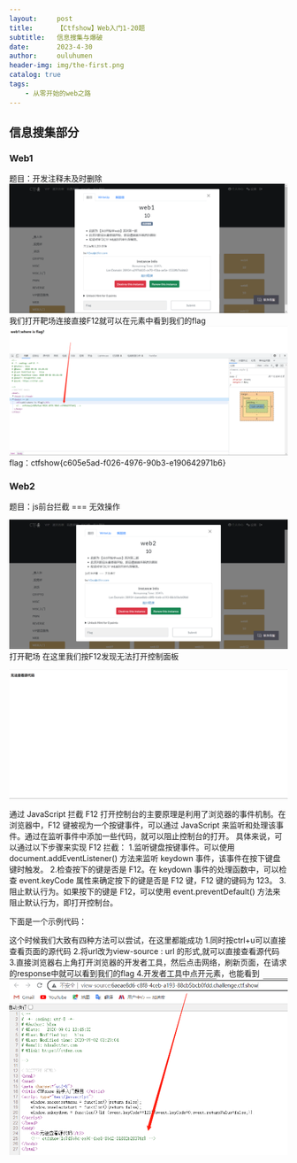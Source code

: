 ```yaml
---
layout:     post   				    
title:      【Ctfshow】Web入门1-20题		
subtitle:   信息搜集与爆破
date:       2023-4-30 				
author:     ouluhumen 						
header-img: img/the-first.png 	
catalog: true 						
tags:								
    - 从零开始的web之路
---
```


## 信息搜集部分
### Web1
题目：开发注释未及时删除
![好像图片没有加载出来呢](/img/ctfshow/web/web1-1.png)
我们打开靶场连接直接F12就可以在元素中看到我们的flag
![好像图片没有加载出来呢](/img/ctfshow/web/web1-2.png)
flag：ctfshow{c605e5ad-f026-4976-90b3-e190642971b6}

### Web2
题目：js前台拦截 === 无效操作

![好像图片没有加载出来呢](/img/ctfshow/web/web2-1.png)
打开靶场
在这里我们按F12发现无法打开控制面板

![好像图片没有加载出来呢](/img/ctfshow/web/web2-2.png)

通过 JavaScript 拦截 F12 打开控制台的主要原理是利用了浏览器的事件机制。在浏览器中，F12 键被视为一个按键事件，可以通过 JavaScript 来监听和处理该事件。通过在监听事件中添加一些代码，就可以阻止控制台的打开。
具体来说，可以通过以下步骤来实现 F12 拦截：
1.监听键盘按键事件。可以使用 document.addEventListener() 方法来监听 keydown 事件，该事件在按下键盘键时触发。
2.检查按下的键是否是 F12。在 keydown 事件的处理函数中，可以检查 event.keyCode 属性来确定按下的键是否是 F12 键，F12 键的键码为 123。
3.阻止默认行为。如果按下的键是 F12，可以使用 event.preventDefault() 方法来阻止默认行为，即打开控制台。

下面是一个示例代码：
<script>
  document.addEventListener('keydown', function(event) {
    if (event.keyCode === 123) {
      event.preventDefault();
    }
  });
</script>
这个时候我们大致有四种方法可以尝试，在这里都能成功
1.同时按ctrl+u可以直接查看页面的源代码
2.将url改为view-source : url 的形式,就可以直接查看源代码
3.直接浏览器右上角打开浏览器的开发者工具，然后点击网络，刷新页面，在请求的response中就可以看到我们的flag
4.开发者工具中点开元素，也能看到
![好像图片没有加载出来呢](/img/ctfshow/web/web2-3.png)
